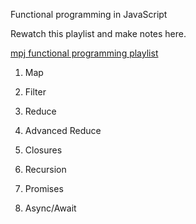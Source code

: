 
Functional programming in JavaScript

Rewatch this playlist and make notes here.

[mpj functional programming playlist](http://www.youtube.com/playlist?list=PL0zVEGEvSaeEd9hlmCXrk5yUyqUag-n84)



1. Map

2. Filter

3. Reduce

4. Advanced Reduce

5. Closures

6. Recursion

7. Promises

8. Async/Await
